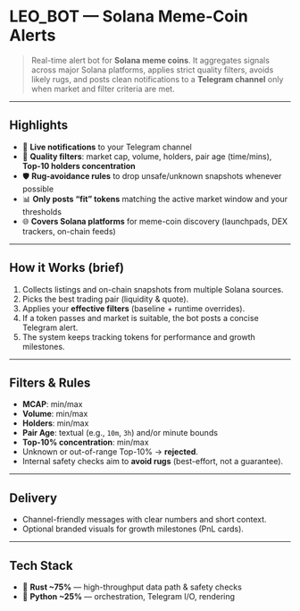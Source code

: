 # LEO_BOT — Solana Meme-Coin Alerts

> Real-time alert bot for **Solana meme coins**. It aggregates signals across major Solana platforms, applies strict quality filters, avoids likely rugs, and posts clean notifications to a **Telegram channel** only when market and filter criteria are met.

---

## Highlights
- 🔔 **Live notifications** to your Telegram channel  
- 🧠 **Quality filters**: market cap, volume, holders, pair age (time/mins), **Top-10 holders concentration**  
- 🛡️ **Rug-avoidance rules** to drop unsafe/unknown snapshots whenever possible  
- 📊 **Only posts “fit” tokens** matching the active market window and your thresholds  
- 🌐 **Covers Solana platforms** for meme-coin discovery (launchpads, DEX trackers, on-chain feeds)

---

## How it Works (brief)
1. Collects listings and on-chain snapshots from multiple Solana sources.  
2. Picks the best trading pair (liquidity & quote).  
3. Applies your **effective filters** (baseline + runtime overrides).  
4. If a token passes and market is suitable, the bot posts a concise Telegram alert.  
5. The system keeps tracking tokens for performance and growth milestones.

---

## Filters & Rules
- **MCAP**: min/max  
- **Volume**: min/max  
- **Holders**: min/max  
- **Pair Age**: textual (e.g., `10m`, `3h`) and/or minute bounds  
- **Top-10% concentration**: min/max  
- Unknown or out-of-range Top-10% → **rejected**.  
- Internal safety checks aim to **avoid rugs** (best-effort, not a guarantee).

---

## Delivery
- Channel-friendly messages with clear numbers and short context.  
- Optional branded visuals for growth milestones (PnL cards).

---

## Tech Stack
- 🦀 **Rust ~75%** — high-throughput data path & safety checks  
- 🐍 **Python ~25%** — orchestration, Telegram I/O, rendering

